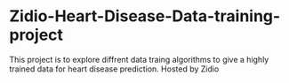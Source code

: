 # Zidio-Heart-Disease-Data-training-project
This project is to explore diffrent data traing algorithms to give a highly trained data for heart disease prediction. Hosted by Zidio 
